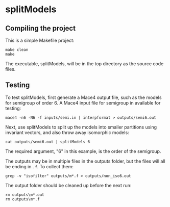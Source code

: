 # splitModels

## Compiling the project
This is a simple Makefile project:

```text
make clean
make
```

The executable, splitModels, will be in the top directory as the source code files.

## Testing
To test splitModels, first generate a Mace4 output file, such as the models for semigroup of order 6.  A Mace4 input file for semigroup in available for testing:

```text
mace4 -n6 -N6 -f inputs/semi.in | interpformat > outputs/semi6.out
```

Next, use splitModels to split up the models into smaller partitions using invariant vectors, and also throw away isomorphic models:

```text
cat outputs/semi6.out | splitModels 6 
```
The required argument, "6" in this example, is the order of the semigroup.

The outputs may be in multiple files in the outputs folder, but the files will all be ending in `.f`.  To collect them:

```text
grep -v "isofilter" outputs/m*.f > outputs/non_iso6.out
```

The output folder should be cleaned up before the next run:

```text
rm outputs\m*.out
rm outputs\m*.f
```
